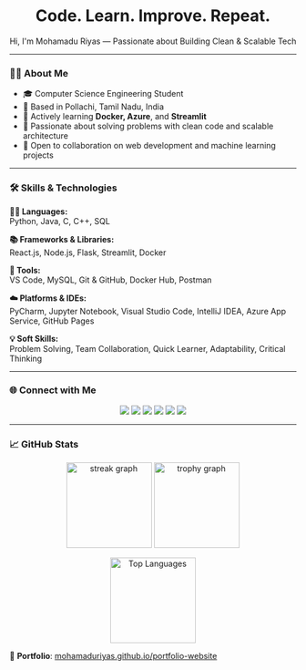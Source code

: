 <h1 align="center">Code. Learn. Improve. Repeat.</h1>
<p align="center">Hi, I'm Mohamadu Riyas — Passionate about Building Clean & Scalable Tech</p>

---

### 👨‍🎓 About Me

- 🎓 Computer Science Engineering Student  
- 📍 Based in Pollachi, Tamil Nadu, India  
- 💼 Actively learning **Docker, Azure**, and **Streamlit**  
- 🧠 Passionate about solving problems with clean code and scalable architecture  
- 🤝 Open to collaboration on web development and machine learning projects  

---

### 🛠️ Skills & Technologies

**👨‍💻 Languages:**  
Python, Java, C, C++, SQL

**📚 Frameworks & Libraries:**  
React.js, Node.js, Flask, Streamlit, Docker

**🧰 Tools:**  
VS Code, MySQL, Git & GitHub, Docker Hub, Postman

**☁️ Platforms & IDEs:**  
PyCharm, Jupyter Notebook, Visual Studio Code, IntelliJ IDEA, Azure App Service, GitHub Pages

**💡 Soft Skills:**  
Problem Solving, Team Collaboration, Quick Learner, Adaptability, Critical Thinking

---

### 🌐 Connect with Me

<p align="center">
  <a href="https://www.linkedin.com/in/mohamadu-riyas/"><img src="https://img.shields.io/badge/LinkedIn-0077B5?style=for-the-badge&logo=linkedin&logoColor=white" /></a>
  <a href="https://github.com/MohamaduRiyas"><img src="https://img.shields.io/badge/GitHub-181717?style=for-the-badge&logo=github&logoColor=white" /></a>
  <a href="https://leetcode.com/u/MOHAMADU_RIYAS/"><img src="https://img.shields.io/badge/LeetCode-FFA116?style=for-the-badge&logo=leetcode&logoColor=black" /></a>
  <a href="https://www.geeksforgeeks.org/user/mohamadurvs9f/"><img src="https://img.shields.io/badge/GeeksforGeeks-1F8B4C?style=for-the-badge&logo=geeksforgeeks&logoColor=white" /></a>
  <a href="https://mohamaduriyas.github.io/portfolio-website/"><img src="https://img.shields.io/badge/Portfolio-000000?style=for-the-badge&logo=vercel&logoColor=white" /></a>
  <a href="https://freelancer-booking-portal.vercel.app/"><img src="https://img.shields.io/badge/Booking%20Portal-4CAF50?style=for-the-badge&logo=googlecalendar&logoColor=white" /></a>
</p>


---

### 📈 GitHub Stats

<p align="center">
  <img src="https://streak-stats.demolab.com?user=MohamaduRiyas&theme=dracula&hide_border=false&border_radius=5" height="150" alt="streak graph" />
  <img src="https://github-profile-trophy.vercel.app/?username=MohamaduRiyas&theme=dracula&no-frame=true&margin-w=8&margin-h=8" height="150" alt="trophy graph" />
</p>

<p align="center">
  <img src="https://github-readme-stats.vercel.app/api/top-langs/?username=MohamaduRiyas&layout=compact&theme=dracula" height="150" alt="Top Languages" />
</p>




🔗 **Portfolio**: [mohamaduriyas.github.io/portfolio-website](https://mohamaduriyas.github.io/portfolio-website/)

